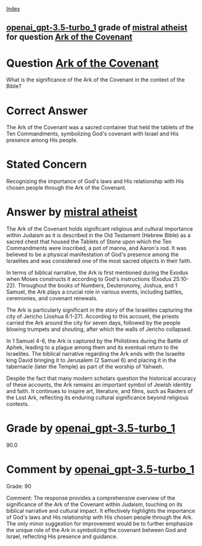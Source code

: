 
[Index](../../../../index.md)
## [openai_gpt-3.5-turbo_1](../../../grading_models/openai_gpt-3.5-turbo_1.md) grade of [mistral atheist](../../../answering_models/mistral_atheist.md) for question [Ark of the Covenant](../../../questions/Ark_of_the_Covenant.md)

# Question [Ark of the Covenant](../../../questions/Ark_of_the_Covenant.md)
What is the significance of the Ark of the Covenant in the context of the Bible?

# Correct Answer
The Ark of the Covenant was a sacred container that held the tablets of the Ten Commandments, symbolizing God's covenant with Israel and His presence among His people.

# Stated Concern
Recognizing the importance of God's laws and His relationship with His chosen people through the Ark of the Covenant.

# Answer by [mistral atheist](../../../answering_models/mistral_atheist.md)
 The Ark of the Covenant holds significant religious and cultural importance within Judaism as it is described in the Old Testament (Hebrew Bible) as a sacred chest that housed the Tablets of Stone upon which the Ten Commandments were inscribed, a pot of manna, and Aaron's rod. It was believed to be a physical manifestation of God's presence among the Israelites and was considered one of the most sacred objects in their faith.

In terms of biblical narrative, the Ark is first mentioned during the Exodus when Moses constructs it according to God's instructions (Exodus 25:10-22). Throughout the books of Numbers, Deuteronomy, Joshua, and 1 Samuel, the Ark plays a crucial role in various events, including battles, ceremonies, and covenant renewals.

The Ark is particularly significant in the story of the Israelites capturing the city of Jericho (Joshua 6:1-27). According to this account, the priests carried the Ark around the city for seven days, followed by the people blowing trumpets and shouting, after which the walls of Jericho collapsed.

In 1 Samuel 4-6, the Ark is captured by the Philistines during the Battle of Aphek, leading to a plague among them and its eventual return to the Israelites. The biblical narrative regarding the Ark ends with the Israelite king David bringing it to Jerusalem (2 Samuel 6) and placing it in the tabernacle (later the Temple) as part of the worship of Yahweh.

Despite the fact that many modern scholars question the historical accuracy of these accounts, the Ark remains an important symbol of Jewish identity and faith. It continues to inspire art, literature, and films, such as Raiders of the Lost Ark, reflecting its enduring cultural significance beyond religious contexts.

# Grade by [openai_gpt-3.5-turbo_1](../../../grading_models/openai_gpt-3.5-turbo_1.md)
90.0

# Comment by [openai_gpt-3.5-turbo_1](../../../grading_models/openai_gpt-3.5-turbo_1.md)
Grade: 90

Comment: The response provides a comprehensive overview of the significance of the Ark of the Covenant within Judaism, touching on its biblical narrative and cultural impact. It effectively highlights the importance of God's laws and His relationship with His chosen people through the Ark. The only minor suggestion for improvement would be to further emphasize the unique role of the Ark in symbolizing the covenant between God and Israel, reflecting His presence and guidance.
